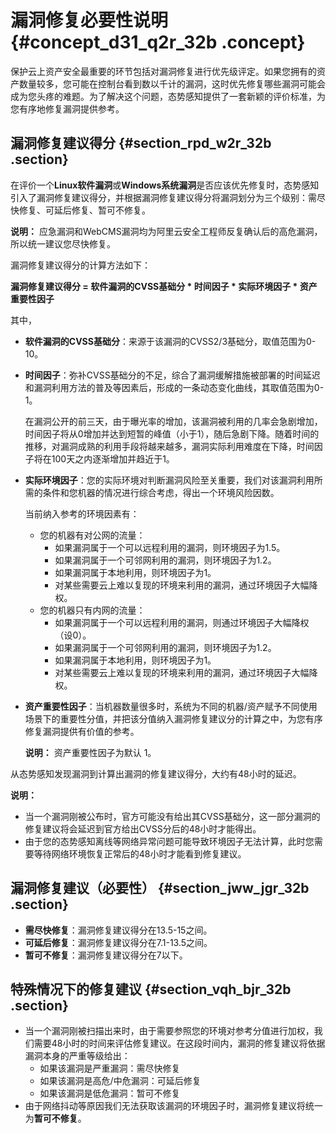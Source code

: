 # 漏洞修复必要性说明 {#concept_d31_q2r_32b .concept}

保护云上资产安全最重要的环节包括对漏洞修复进行优先级评定。如果您拥有的资产数量较多，您可能在控制台看到数以千计的漏洞，这时优先修复哪些漏洞可能会成为您头疼的难题。为了解决这个问题，态势感知提供了一套新颖的评价标准，为您有序地修复漏洞提供参考。

## 漏洞修复建议得分 {#section_rpd_w2r_32b .section}

在评价一个**Linux软件漏洞**或**Windows系统漏洞**是否应该优先修复时，态势感知引入了漏洞修复建议得分，并根据漏洞修复建议得分将漏洞划分为三个级别：需尽快修复、可延后修复、暂可不修复。

**说明：** 应急漏洞和WebCMS漏洞均为阿里云安全工程师反复确认后的高危漏洞，所以统一建议您尽快修复。

漏洞修复建议得分的计算方法如下：

**漏洞修复建议得分 = 软件漏洞的CVSS基础分 \* 时间因子 \* 实际环境因子 \* 资产重要性因子**

其中，

-   **软件漏洞的CVSS基础分**：来源于该漏洞的CVSS2/3基础分，取值范围为0-10。
-   **时间因子**：弥补CVSS基础分的不足，综合了漏洞缓解措施被部署的时间延迟和漏洞利用方法的普及等因素后，形成的一条动态变化曲线，其取值范围为0-1。

    在漏洞公开的前三天，由于曝光率的增加，该漏洞被利用的几率会急剧增加，时间因子将从0增加并达到短暂的峰值（小于1），随后急剧下降。随着时间的推移，对漏洞成熟的利用手段将越来越多，漏洞实际利用难度在下降，时间因子将在100天之内逐渐增加并趋近于1。

-   **实际环境因子**：您的实际环境对判断漏洞风险至关重要，我们对该漏洞利用所需的条件和您机器的情况进行综合考虑，得出一个环境风险因数。

    当前纳入参考的环境因素有：

    -   您的机器有对公网的流量：
        -   如果漏洞属于一个可以远程利用的漏洞，则环境因子为1.5。
        -   如果漏洞属于一个可邻网利用的漏洞，则环境因子为1.2。
        -   如果漏洞属于本地利用，则环境因子为1。
        -   对某些需要云上难以复现的环境来利用的漏洞，通过环境因子大幅降权。
    -   您的机器只有内网的流量：
        -   如果漏洞属于一个可以远程利用的漏洞，则通过环境因子大幅降权（设0）。
        -   如果漏洞属于一个可邻网利用的漏洞，则环境因子为1.2。
        -   如果漏洞属于本地利用，则环境因子为1。
        -   对某些需要云上难以复现的环境来利用的漏洞，通过环境因子大幅降权。
-   **资产重要性因子**：当机器数量很多时，系统为不同的机器/资产赋予不同使用场景下的重要性分值，并把该分值纳入漏洞修复建议分的计算之中，为您有序修复漏洞提供有价值的参考。

    **说明：** 资产重要性因子为默认 1。


从态势感知发现漏洞到计算出漏洞的修复建议得分，大约有48小时的延迟。

**说明：** 

-   当一个漏洞刚被公布时，官方可能没有给出其CVSS基础分，这一部分漏洞的修复建议将会延迟到官方给出CVSS分后的48小时才能得出。
-   由于您的态势感知离线等网络异常问题可能导致环境因子无法计算，此时您需要等待网络环境恢复正常后的48小时才能看到修复建议。

## 漏洞修复建议（必要性） {#section_jww_jgr_32b .section}

-   **需尽快修复**：漏洞修复建议得分在13.5-15之间。
-   **可延后修复**：漏洞修复建议得分在7.1-13.5之间。
-   **暂可不修复**：漏洞修复建议得分在7以下。

## 特殊情况下的修复建议 {#section_vqh_bjr_32b .section}

-   当一个漏洞刚被扫描出来时，由于需要参照您的环境对参考分值进行加权，我们需要48小时的时间来评估修复建议。在这段时间内，漏洞的修复建议将依据漏洞本身的严重等级给出：
    -   如果该漏洞是严重漏洞：需尽快修复
    -   如果该漏洞是高危/中危漏洞：可延后修复
    -   如果该漏洞是低危漏洞：暂可不修复
-   由于网络抖动等原因我们无法获取该漏洞的环境因子时，漏洞修复建议将统一为**暂可不修复**。

